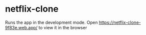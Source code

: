 # netflix-clone


Runs the app in the development mode.
Open  https://netflix-clone-9f83e.web.app/  to view it in the browser  
